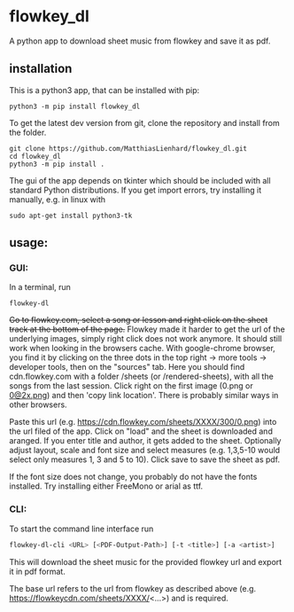 # flowkey_dl

A python app to download sheet music from flowkey and save it as pdf.

## installation

This is a python3 app, that can be installed with pip:

```
python3 -m pip install flowkey_dl
```

To get the latest dev version from git, clone the repository and install from the folder. 
```
git clone https://github.com/MatthiasLienhard/flowkey_dl.git
cd flowkey_dl
python3 -m pip install .
```

The gui of the app depends on tkinter which should be included with all standard Python distributions. If you get import errors, try installing it manually, e.g. in linux with

```
sudo apt-get install python3-tk
```

## usage:

### GUI:

In a terminal, run

```
flowkey-dl

```

~~Go to flowkey.com, select a song or lesson and right click on the sheet track at the bottom of the page.~~
Flowkey made it harder to get the url of the underlying images, simply right click does not work anymore. It should still work when looking in the browsers cache. With google-chrome browser, you find it by clicking on the three dots in the top right -> more tools -> developer tools, then on the "sources" tab. Here you should find cdn.flowkey.com with a folder /sheets (or /rendered-sheets), with all the songs from the last session. Click right on the first image (0.png or 0@2x.png) and then 'copy link location'. There is probably similar ways in other browsers.

Paste this url (e.g. https://cdn.flowkey.com/sheets/XXXX/300/0.png) into the url filed of the app. Click on "load" and the sheet is downloaded and aranged. If you enter title and author, it gets added to the sheet. Optionally adjust layout, scale and font size and select measures (e.g. 1,3,5-10 would select only measures 1, 3 and 5 to 10). Click save to save the sheet as pdf.

If the font size does not change, you probably do not have the fonts installed. Try installing either FreeMono or arial as ttf.

### CLI:

To start the command line interface run

```bash
flowkey-dl-cli <URL> [<PDF-Output-Path>] [-t <title>] [-a <artist>]
```

This will download the sheet music for the provided flowkey url and export it in pdf format.

The base url refers to the url from flowkey as described above (e.g. https://flowkeycdn.com/sheets/XXXX/<...>) and is required.
